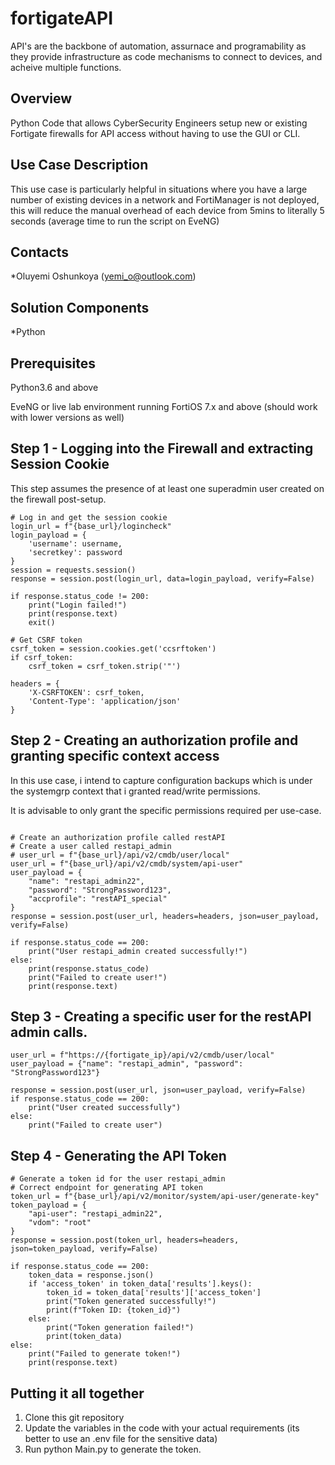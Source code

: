 # fortigateAPI

API's are the backbone of automation, assurnace and programability as they provide infrastructure as code mechanisms to connect to devices, and acheive multiple functions. 

## Overview

 Python Code that allows CyberSecurity Engineers setup new or existing Fortigate firewalls for API access without having to use the GUI or CLI.

## Use Case Description

This use case is particularly helpful in situations where you have a large number of existing devices in a network and FortiManager is not deployed, this will reduce the manual overhead of each device from 5mins to literally 5 seconds (average time to run the script on EveNG) 

## Contacts
*Oluyemi Oshunkoya (yemi_o@outlook.com)

## Solution Components
*Python

## Prerequisites 

Python3.6 and above

EveNG or live lab environment running FortiOS 7.x and above (should work with lower versions as well)

## Step 1 - Logging into the Firewall and extracting Session Cookie

This step assumes the presence of at least one superadmin user created on the firewall post-setup.
   
```
# Log in and get the session cookie
login_url = f"{base_url}/logincheck"
login_payload = {
    'username': username,
    'secretkey': password
}
session = requests.session()
response = session.post(login_url, data=login_payload, verify=False)

if response.status_code != 200:
    print("Login failed!")
    print(response.text)
    exit()

# Get CSRF token
csrf_token = session.cookies.get('ccsrftoken')
if csrf_token:
    csrf_token = csrf_token.strip('"')

headers = {
    'X-CSRFTOKEN': csrf_token,
    'Content-Type': 'application/json'
}

```

## Step 2 - Creating an authorization profile and granting specific context access 

In this use case, i intend to capture configuration backups which is under the systemgrp context that i granted read/write permissions. 

It is advisable to only grant the specific permissions required per use-case.
   
```

# Create an authorization profile called restAPI
# Create a user called restapi_admin
# user_url = f"{base_url}/api/v2/cmdb/user/local"
user_url = f"{base_url}/api/v2/cmdb/system/api-user"
user_payload = {
    "name": "restapi_admin22",
    "password": "StrongPassword123",
    "accprofile": "restAPI_special"
}
response = session.post(user_url, headers=headers, json=user_payload, verify=False)

if response.status_code == 200:
    print("User restapi_admin created successfully!")
else:
    print(response.status_code)
    print("Failed to create user!")
    print(response.text)
```

## Step 3 - Creating a specific user for the restAPI admin calls. 
   
```
user_url = f"https://{fortigate_ip}/api/v2/cmdb/user/local"
user_payload = {"name": "restapi_admin", "password": "StrongPassword123"}

response = session.post(user_url, json=user_payload, verify=False)
if response.status_code == 200:
    print("User created successfully")
else:
    print("Failed to create user")
```

## Step 4 - Generating the API Token
   
```
# Generate a token id for the user restapi_admin
# Correct endpoint for generating API token
token_url = f"{base_url}/api/v2/monitor/system/api-user/generate-key"
token_payload = {
    "api-user": "restapi_admin22",
    "vdom": "root"       
}
response = session.post(token_url, headers=headers, json=token_payload, verify=False)

if response.status_code == 200:
    token_data = response.json()
    if 'access_token' in token_data['results'].keys():
        token_id = token_data['results']['access_token']
        print("Token generated successfully!")
        print(f"Token ID: {token_id}")
    else:
        print("Token generation failed!")
        print(token_data)
else:
    print("Failed to generate token!")
    print(response.text)
```

## Putting it all together 

1. Clone this git repository
2. Update the variables in the code with your actual requirements (its better to use an .env file for the sensitive data)
3. Run python Main.py to generate the token.
